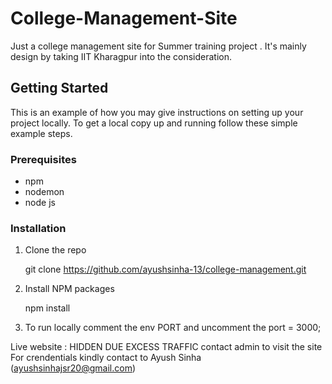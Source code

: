# College-Management-Site
Just a college management site for Summer training project . It's mainly design by taking IIT Kharagpur into the consideration.

<!-- GETTING STARTED -->
## Getting Started

This is an example of how you may give instructions on setting up your project locally.
To get a local copy up and running follow these simple example steps.

### Prerequisites

* npm
* nodemon
* node js


### Installation

1. Clone the repo
   
   git clone https://github.com/ayushsinha-13/college-management.git
   
2. Install NPM packages
   
   npm install
   
3. To run locally comment the env PORT and uncomment the port = 3000;
      
Live website : HIDDEN DUE EXCESS TRAFFIC contact admin to visit the site
For crendentials kindly contact to Ayush Sinha (ayushsinhajsr20@gmail.com)
